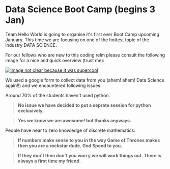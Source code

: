 # Data Science Boot Camp (begins 3 Jan)

Team Hello World is going to organise it's first ever Boot Camp upcoming January. This time we are focusing on one of the hottest topic of the industry DATA SCIENCE. 

For our fellows who are new to this coding relm please consult the following image for a nice and quick overview (trust me):

[![Image not clear because it was supercool](http://img.youtube.com/vi/X3paOmcrTjQ/0.jpg)](http://www.youtube.com/watch?v=X3paOmcrTjQ "Data Science Video")


We used a google form to collect data from you (ahem! ahem! Data Science again!!) and we encountered following issues:

Around 70% of the students haven't used python.
> **No issue we have decided to put a seprate session for python exclusively.** 

> **Yes we know we are awesome! but thanks anyways.**

People have near to zero knowledge of discrete mathematics:
> **If numbers make sense to you in the way Game of Thrones makes then you are a rockstar dude. God Speed to you.**

> **If they don't then don't you worry we will work things out. There is always a first time my friend.**







